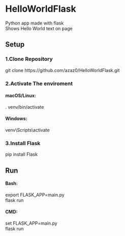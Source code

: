 # HelloWorldFlask
Python app made with flask<br/>
Shows Hello World text on page
<h2>Setup</h2>
<h3>1.Clone Repository</h3>
git clone https://github.com/azaz0/HelloWorldFlask.git<br/>
<h3>2.Activate The enviroment</h3>
<h4>macOS/Linux:</h4>
. venv/bin/activate
<h4>Windows:</h4>
venv\Scripts\activate
<h3>3.Install Flask</h3>
pip install Flask
<h2>Run</h2>
<h4>Bash:</h4>
export FLASK_APP=main.py<br/>
flask run<br/>
<h4>CMD:</h4>
set FLASK_APP=main.py<br/>
flask run